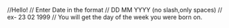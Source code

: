 //Hello! 
// Enter Date in the format 
//            DD MM YYYY (no slash,only spaces)
//        ex- 23 02 1999
// You will get the day of the week you were born on.    
